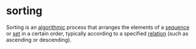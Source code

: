 # sorting

Sorting is an [algorithmic](mathematics/algorithm) process that arranges the elements of a [sequence](mathematics/sequence) or [set](mathematics/set) in a certain order, typically according to a specified [relation](mathematics/relation) (such as ascending or descending). 
